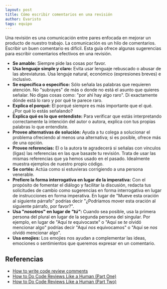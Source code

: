 ```yaml
---
layout: post
title: Cómo escribir comentarios en una revisión
author: Evaristo
tags: equipo
---
```


Una revisión es una comunicación entre pares enfocada en mejorar un producto de nuestro trabajo. La
comunicación es un hilo de comentarios. Escribir un buen comentario es difícil. Esta guía ofrece
algunas sugerencias para escribir comentarios efectivos en una revisión.

- **Se amable:** Siempre pide las cosas por favor.
- **Usa lenguaje simple y claro:** Evita usar lenguaje rebuscado o abusar de las abreviaturas. Usa
  lenguje natural, económico (expresiones breves) e inclusivo.
- **Se específica o específico:** Sólo señala las palabras que requieren atención. No "subrayes" de
  más o donde no está el asunto que quieres señalar. No digas cosas como: "por ahí hay algo raro".
  Di exactamente dónde está lo raro y por qué te parece raro.
- **Explica el porqué:** El porqué siempre es más importante que el qué. ¿Por qué lo estás
  señalando?
- **Explica qué es lo que entendiste:** Para verificar que estás interpretando correctamente la
  intención del autor o autora, explica con tus propias palabras lo que entendiste.
- **Provee alternativas de solución:** Ayuda a tu colega a solucionar el problema ofreciendo al
  menos una alternativa; si es posible, ofrece más de una opción.
- **Provee referencias:** El o la autora te agradecerá si señalas con vínculos (ligas) las
  referencias en las que basaste tu revisión. Trata de usar las mismas referencias que ya hemos
  usado en el pasado. Idealmente muestra ejemplos de nuestro propio código.
- **Se cortés:** Actúa como si estuvieras corrigiendo a una persona venerable.
- **Prefiere la forma interrogativa en lugar de la imperativa:** Con el propósito de fomentar el
  diálogo y facilitar la discusión, redacta tus solicitudes de cambio como sugerencias en forma
  interrogativa en lugar de instrucciones en forma imperativa. En lugar de "Mueve esta oración al
  siguiente párrafo" podrías decir "¿Podríamos mover esta oración al siguiente párrafo, por favor?".
- **Usa "_nosotros_" en lugar de _"tú"_:** Cuando sea posible, usa la primera persona del plural en
  lugar de la segunda persona del singular. Por ejemplo, en lugar de "Aquí _te_ equivocaste" o "Aquí
  se _te_ olvidó mencionar algo" podrías decir "Aquí _nos_ equivocamos" o "Aquí se _nos_ olvidó
  mencionar algo".
- **Usa emojies:** Los emojies nos ayudan a complementar las ideas, emociones o sentimientos que
  queremos expresar en un comentario.

## Referencias

- [How to write code review
  comments](https://google.github.io/eng-practices/review/reviewer/comments.html)
- [How to Do Code Reviews Like a Human (Part One)](https://mtlynch.io/human-code-reviews-1/)
- [How to Do Code Reviews Like a Human (Part Two)](https://mtlynch.io/human-code-reviews-2/)
